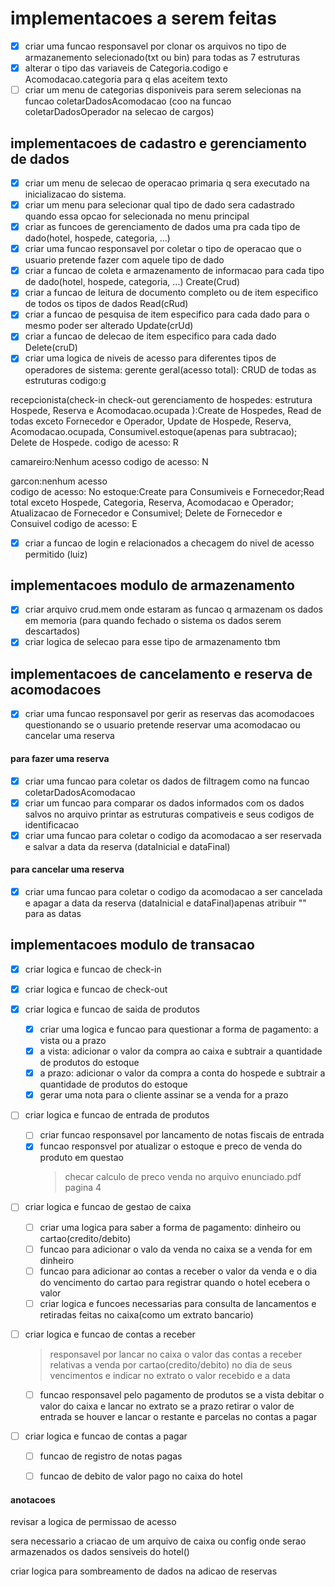 # implementacoes a serem feitas

- [x] criar uma funcao responsavel por clonar os arquivos no tipo de armazanemento selecionado(txt ou bin) para todas as 7 estruturas 
- [x] alterar o tipo das variaveis de Categoria.codigo e Acomodacao.categoria para q elas aceitem texto
- [ ] criar um menu de categorias disponiveis para serem selecionas na funcao coletarDadosAcomodacao (coo na funcao coletarDadosOperador na selecao de cargos)

## implementacoes de cadastro e gerenciamento de dados

- [X] criar um menu de selecao de operacao primaria q sera executado na inicializacao do sistema.
- [X] criar um menu para selecionar qual tipo de dado sera cadastrado quando essa opcao for selecionada no menu principal
- [X] criar as funcoes de gerenciamento de dados uma pra cada tipo de dado(hotel, hospede, categoria, ...)
- [X] criar uma funcao responsavel por coletar o tipo de operacao que o usuario pretende fazer com aquele tipo de dado
- [X] criar a funcao de coleta e armazenamento de informacao para cada tipo de dado(hotel, hospede, categoria, ...) Create(Crud)
- [X] criar a funcao de leitura de documento completo ou de item especifico de todos os tipos de dados Read(cRud)
- [X] criar a funcao de pesquisa de item especifico para cada dado para o mesmo poder ser alterado Update(crUd)
- [X] criar a funcao de delecao de item especifico para cada dado Delete(cruD)
- [x] criar uma logica de niveis de acesso para diferentes tipos de operadores de sistema:
gerente geral(acesso total): CRUD de todas as estruturas codigo:g

recepcionista(check-in check-out gerenciamento de hospedes: estrutura Hospede, Reserva e Acomodacao.ocupada ):Create de Hospedes, Read de todas exceto Fornecedor e Operador, Update de Hospede, Reserva, Acomodacao.ocupada, Consumivel.estoque(apenas para subtracao); Delete de Hospede. 
codigo de acesso: R

camareiro:Nenhum acesso 
codigo de acesso: N

garcon:nenhum acesso  
codigo de acesso: No estoque:Create para Consumiveis e Fornecedor;Read total exceto Hospede, Categoria, Reserva, Acomodacao e Operador; Atualizacao de Fornecedor e Consumivel; Delete de Fornecedor e Consuivel 
codigo de acesso: E

- [x] criar a funcao de login e relacionados a checagem do nivel de acesso permitido (luiz)

## implementacoes modulo de armazenamento
- [x] criar arquivo crud.mem onde estaram as funcao q armazenam os dados em memoria (para quando fechado o sistema os dados serem descartados)
- [x] criar logica de selecao para esse tipo de armazenamento tbm

## implementacoes de cancelamento e reserva de acomodacoes

- [x] criar uma funcao responsavel por gerir as reservas das acomodacoes questionando se o usuario pretende reservar uma acomodacao ou cancelar uma reserva

#### para fazer uma reserva
- [x] criar uma funcao para coletar os dados de filtragem como na funcao coletarDadosAcomodacao
- [x] criar um funcao para comparar os dados informados com os dados salvos no arquivo printar as estruturas compativeis e seus codigos de identificacao
- [x] criar uma funcao para coletar o codigo da acomodacao a ser reservada e salvar a data da reserva (dataInicial e dataFinal)

#### para cancelar uma reserva
- [x] criar uma funcao para coletar o codigo da acomodacao a ser cancelada e apagar a data da reserva (dataInicial e dataFinal)apenas atribuir "" para as datas
 
## implementacoes modulo de transacao

- [x] criar logica e funcao de check-in
- [x] criar logica e funcao de check-out
- [x] criar logica e funcao de saida de produtos
    - [x] criar uma logica  e funcao para questionar a forma de pagamento: a vista ou a prazo
    - [x] a vista: adicionar o valor da compra ao caixa e subtrair a quantidade de produtos do estoque
    - [x] a prazo: adicionar o valor da compra a conta do hospede e subtrair a quantidade de produtos do estoque
    - [x] gerar uma nota para o cliente assinar se a venda for a prazo
- [ ] criar logica e funcao de entrada de produtos
    - [ ] criar funcao responsavel por lancamento de notas fiscais de entrada 
    - [x] funcao responsvel por atualizar o estoque e preco de venda do produto em questao
        > checar calculo de preco venda no arquivo enunciado.pdf pagina 4
- [ ] criar logica e funcao de gestao de caixa
    - [ ] criar uma logica para saber a forma de pagamento: dinheiro ou cartao(credito/debito)
    - [ ] funcao para adicionar o valo da venda no caixa se a venda for em dinheiro
    - [ ] funcao para adicionar ao contas a receber o valor da venda e o dia do vencimento do cartao para registrar quando o hotel ecebera o valor 
    - [ ] criar logica e funcoes necessarias para consulta de lancamentos e retiradas feitas no caixa(como um extrato bancario)
- [ ] criar logica e funcao de contas a receber
    > responsavel por lancar no caixa o valor das contas a receber relativas a venda por cartao(credito/debito) no dia de seus vencimentos e indicar no extrato o valor recebido e a data 

    - [ ] funcao responsavel pelo pagamento de produtos se a vista debitar o valor do caixa e lancar no extrato se a prazo retirar o valor de entrada se houver e lancar o restante e parcelas no contas a pagar
- [ ] criar logica e funcao de contas a pagar
    - [ ] funcao de registro de notas pagas 
    - [ ] funcao de debito de valor pago no caixa do hotel



#### anotacoes
 
revisar a logica de permissao de acesso

sera necessario a criacao de um arquivo de caixa  ou config onde serao armazenados os dados sensiveis do hotel()

criar logica para sombreamento de dados na adicao de reservas
